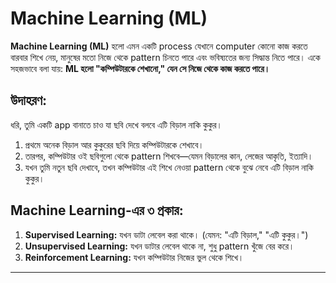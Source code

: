 # Machine Learning (ML)

**Machine Learning (ML)** হলো এমন একটি process যেখানে computer কোনো কাজ করতে বারবার শিখে নেয়, মানুষের মতো নিজে থেকে pattern চিনতে পারে এবং ভবিষ্যতের জন্য সিদ্ধান্ত নিতে পারে। একে সহজভাবে বলা যায়: **ML হলো "কম্পিউটারকে শেখানো," যেন সে নিজে থেকে কাজ করতে পারে।**

## উদাহরণ:
ধরি, তুমি একটি app বানাতে চাও যা ছবি দেখে বলবে এটি বিড়াল নাকি কুকুর।

1. প্রথমে অনেক বিড়াল আর কুকুরের ছবি দিয়ে কম্পিউটারকে শেখাবে।
2. তারপর, কম্পিউটার ওই ছবিগুলো থেকে pattern শিখবে—যেমন বিড়ালের কান, লেজের আকৃতি, ইত্যাদি।
3. যখন তুমি নতুন ছবি দেখাবে, তখন কম্পিউটার এই শিখে নেওয়া pattern থেকে বুঝে নেবে এটি বিড়াল নাকি কুকুর।

## Machine Learning-এর ৩ প্রকার:

1. **Supervised Learning:** যখন ডাটা লেবেল করা থাকে। (যেমন: "এটি বিড়াল," "এটি কুকুর।")
2. **Unsupervised Learning:** যখন ডাটার লেবেল থাকে না, শুধু pattern খুঁজে বের করে।
3. **Reinforcement Learning:** যখন কম্পিউটার নিজের ভুল থেকে শিখে।

---
